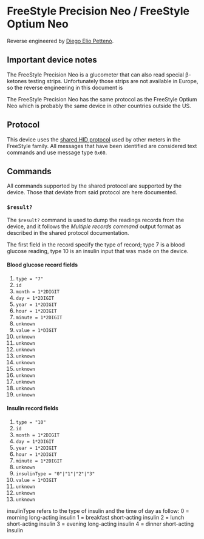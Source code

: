 # FreeStyle Precision Neo / FreeStyle Optium Neo

Reverse engineered by [Diego Elio Pettenò](mailto:flameeyes@flameeyes.eu).

## Important device notes

The FreeStyle Precision Neo is a glucometer that can also read special β-ketones
testing strips. Unfortunately those strips are not available in Europe, so the
reverse engineering in this document is

The FreeStyle Precision Neo has the same protocol as the FreeStyle Optium Neo which is probably the same device in other countries outside the US.

## Protocol

This device uses the [shared HID protocol](shared-hid-protocol) used by other
meters in the FreeStyle family. All messages that have been identified are
considered text commands and use message type `0x60`.

## Commands

All commands supported by the shared protocol are supported by the device. Those
that deviate from said protocol are here documented.

### `$result?`

The `$result?` command is used to dump the readings records from the device, and
it follows the *Multiple records command* output format as described in the
shared protocol documentation.

The first field in the record specify the type of record; type 7 is a blood
glucose reading, type 10 is an insulin input that was made on the device.

#### Blood glucose record fields

  1. `type = "7"`
  2. `id`
  3. `month = 1*2DIGIT`
  4. `day = 1*2DIGIT`
  5. `year = 1*2DIGIT`
  6. `hour = 1*2DIGIT`
  7. `minute = 1*2DIGIT`
  8. `unknown`
  9. `value = 1*DIGIT`
  10. `unknown`
  11. `unknown`
  12. `unknown`
  13. `unknown`
  14. `unknown`
  15. `unknown`
  16. `unknown`
  17. `unknown`
  18. `unknown`
  19. `unknown`

#### Insulin record fields

  1. `type = "10"`
  2. `id`
  3. `month = 1*2DIGIT`
  4. `day = 1*2DIGIT`
  5. `year = 1*2DIGIT`
  6. `hour = 1*2DIGIT`
  7. `minute = 1*2DIGIT`
  8. `unknown`
  9. `insulinType = "0"|"1"|"2"|"3"`
  10. `value = 1*DIGIT`
  11. `unknown`
  12. `unknown`
  13. `unknown`
  
  insulinType refers to the type of insulin and the time of day as follow:
  0 = morning long-acting insulin
  1 = breakfast short-acting insulin
  2 = lunch short-acting insulin
  3 = evening long-acting insulin
  4 = dinner short-acting insulin
